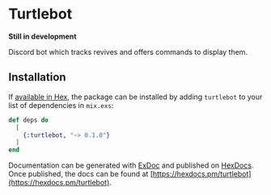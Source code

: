 # Turtlebot

**Still in development**

Discord bot which tracks revives and offers commands to display them.

## Installation

If [available in Hex](https://hex.pm/docs/publish), the package can be installed
by adding `turtlebot` to your list of dependencies in `mix.exs`:

```elixir
def deps do
  [
    {:turtlebot, "~> 0.1.0"}
  ]
end
```

Documentation can be generated with [ExDoc](https://github.com/elixir-lang/ex_doc)
and published on [HexDocs](https://hexdocs.pm). Once published, the docs can
be found at [https://hexdocs.pm/turtlebot](https://hexdocs.pm/turtlebot).

